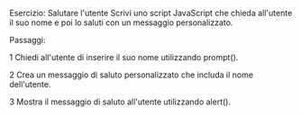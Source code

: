 Esercizio: Salutare l'utente
Scrivi uno script JavaScript che chieda all'utente il suo nome e poi lo saluti con un messaggio personalizzato.

Passaggi:

1 Chiedi all'utente di inserire il suo nome utilizzando prompt().

2 Crea un messaggio di saluto personalizzato che includa il nome dell'utente.

3 Mostra il messaggio di saluto all'utente utilizzando alert().

